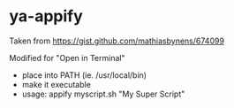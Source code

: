 # ya-appify

Taken from https://gist.github.com/mathiasbynens/674099

Modified for "Open in Terminal"

- place into PATH (ie. /usr/local/bin)
- make it executable
- usage: appify myscript.sh "My Super Script"
